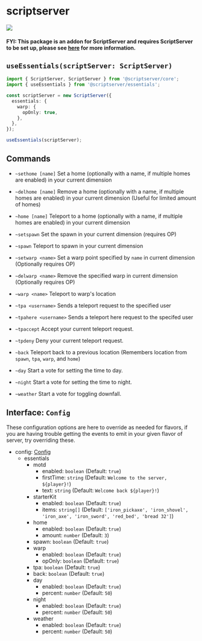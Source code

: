 # scriptserver

[![](http://i.imgur.com/zhptNme.png)](https://github.com/garrettjoecox/scriptserver/tree/next)

#### FYI: This package is an addon for ScriptServer and requires ScriptServer to be set up, please see [here](https://github.com/garrettjoecox/scriptserver/tree/next) for more information.

## `useEssentials(scriptServer: ScriptServer)`

```ts
import { ScriptServer, ScriptServer } from '@scriptserver/core';
import { useEssentials } from '@scriptserver/essentials';

const scriptServer = new ScriptServer({
  essentials: {
    warp: {
      opOnly: true,
    },
  },
});

useEssentials(scriptServer);
```

## Commands

- `~sethome [name]`
  Set a home (optionally with a name, if multiple homes are enabled) in your current dimension

- `~delhome [name]`
  Remove a home (optionally with a name, if multiple homes are enabled) in your current dimension (Useful for limited amount of homes)

- `~home [name]`
  Teleport to a home (optionally with a name, if multiple homes are enabled) in your current dimension

- `~setspawn`
  Set the spawn in your current dimension (requires OP)

- `~spawn`
  Teleport to spawn in your current dimension

- `~setwarp <name>`
  Set a warp point specified by `name` in current dimension (Optionally requires OP)

- `~delwarp <name>`
  Remove the specified warp in current dimension (Optionally requires OP)

- `~warp <name>`
  Teleport to warp's location

- `~tpa <username>`
  Sends a teleport request to the specified user

- `~tpahere <username>`
  Sends a teleport here request to the specifed user

- `~tpaccept`
  Accept your current teleport request.

- `~tpdeny`
  Deny your current teleport request.

- `~back`
  Teleport back to a previous location (Remembers location from `spawn`, `tpa`, `warp`, and `home`)

- `~day`
  Start a vote for setting the time to day.

- `~night`
  Start a vote for setting the time to night.

- `~weather`
  Start a vote for toggling downfall.

## Interface: `Config`

These configuration options are here to override as needed for flavors, if you are having trouble getting the events to emit in your given flavor of server, try overriding these.

- config: [Config](#interface-config)
  - essentials
    - motd
      - enabled: `boolean` (Default: `true`)
      - firstTime: `string` (Default: `Welcome to the server, ${player}!`)
      - text: `string` (Default: `Welcome back ${player}!`)
    - starterKit
      - enabled: `boolean` (Default: `true`)
      - items: `string[]` (Default: `['iron_pickaxe', 'iron_shovel', 'iron_axe', 'iron_sword', 'red_bed', 'bread 32']`)
    - home
      - enabled: `boolean` (Default: `true`)
      - amount: `number` (Default: `3`)
    - spawn: `boolean` (Default: `true`)
    - warp
      - enabled: `boolean` (Default: `true`)
      - opOnly: `boolean` (Default: `true`)
    - tpa: `boolean` (Default: `true`)
    - back: `boolean` (Default: `true`)
    - day
      - enabled: `boolean` (Default: `true`)
      - percent: `number` (Default: `50`)
    - night
      - enabled: `boolean` (Default: `true`)
      - percent: `number` (Default: `50`)
    - weather
      - enabled: `boolean` (Default: `true`)
      - percent: `number` (Default: `50`)
